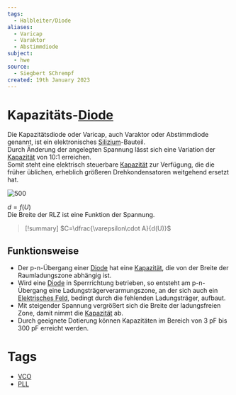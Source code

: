 ```yaml
---
tags:
  - Halbleiter/Diode
aliases:
  - Varicap
  - Varaktor
  - Abstimmdiode
subject:
  - hwe
source:
  - Siegbert SChrempf
created: 19th January 2023
---
```


# Kapazitäts-[Diode](Halbleiter/Diode.md)

Die Kapazitätsdiode oder Varicap, auch Varaktor oder Abstimmdiode genannt, ist ein elektronisches [Silizium](../Physik/Materialkunde/Silizium.md)-Bauteil.  
Durch Änderung der angelegten Spannung lässt sich eine Variation der [Kapazität](../Elektrotechnik/Kapazität.md) von 10:1 erreichen.  
Somit steht eine elektrisch steuerbare [Kapazität](../Elektrotechnik/Kapazität.md) zur Verfügung, die die früher üblichen, erheblich größeren Drehkondensatoren weitgehend ersetzt hat.

![500](assets/varicap.png)

$d = f(U)$  
Die Breite der RLZ ist eine Funktion der Spannung.

>[!summary] $C=\dfrac{\varepsilon\cdot A}{d(U)}$

## Funktionsweise

- Der p-n-Übergang einer [Diode](Halbleiter/Diode.md) hat eine [Kapazität](../Elektrotechnik/Kapazität.md), die von der Breite der Raumladungszone abhängig ist.
- Wird eine [Diode](Halbleiter/Diode.md) in Sperrrichtung betrieben, so entsteht am p-n-Übergang eine Ladungsträgerverarmungszone, an der sich auch ein [Elektrisches Feld](../Elektrotechnik/Elektrisches%20Feld.md), bedingt durch die fehlenden Ladungsträger, aufbaut.
- Mit steigender Spannung vergrößert sich die Breite der ladungsfreien Zone, damit nimmt die [Kapazität](../Elektrotechnik/Kapazität.md) ab.
- Durch geeignete Dotierung können Kapazitäten im Bereich von 3 pF bis 300 pF erreicht werden.

# Tags

- [VCO](Oszillatoren/Voltage%20Controlled%20Oscillator.md)  
- [PLL](Oszillatoren/Phase%20Locked%20Loop.md)